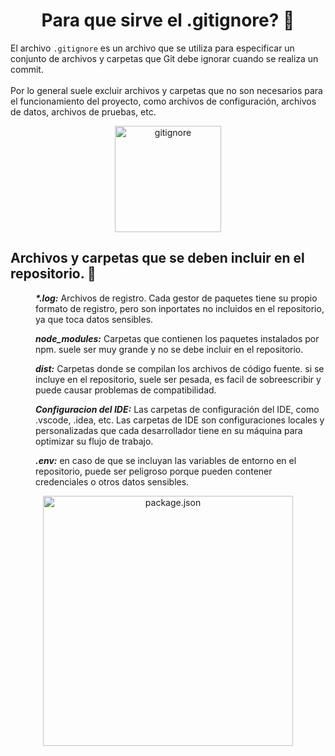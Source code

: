 <h1 align="center">Para que sirve el .gitignore? 📑</h1>

<p>
    El archivo <code>.gitignore</code> es un archivo que se utiliza para especificar un conjunto de archivos y carpetas que Git debe ignorar cuando se realiza un commit.
    <br>
    <br>
    Por lo general suele excluir archivos y carpetas que no son necesarios para el funcionamiento del proyecto, como archivos de configuración, archivos de datos, archivos de pruebas, etc.
</p>

<div align="center">
  <img src="https://i.imgur.com/Cug12UH.png" alt="gitignore" width="170" >
</div>


<h2> Archivos y carpetas que se deben incluir en el repositorio. 🧾</h2>

<dl>
    <dd>
      <p>
        <b><i>*.log:</i></b> 
        Archivos de registro.
        Cada gestor de paquetes tiene su propio formato de registro, pero son inportates no incluidos en el repositorio, ya que toca datos sensibles.
      </p>
    </dd>
    <dd>
      <p>
        <b><i>node_modules:</i></b> 
        Carpetas que contienen los paquetes instalados por npm. suele ser muy grande y no se debe incluir en el repositorio.
      </p>
    </dd>
    <dd>
      <p>
        <b><i>dist:</i></b> 
        Carpetas donde se compilan los archivos de código fuente. si se incluye en el repositorio, suele ser pesada, es facil de sobreescribir y puede causar problemas de compatibilidad.
      </p>
    </dd>
    <dd>
      <p>
        <b><i>Configuracion del IDE:</i></b>
        Las carpetas de configuración del IDE, como .vscode, .idea, etc. Las carpetas de IDE son configuraciones locales y personalizadas que cada desarrollador tiene en su máquina para optimizar su flujo de trabajo.
      </p>
    </dd>
    <dd>
        <p>
        <b><i>.env:</i></b>
        en caso de que se incluyan las variables de entorno en el repositorio, puede ser peligroso porque pueden contener credenciales o otros datos sensibles.
      </p>  
    </dd>
</dl>

<div align="center">
  <img src="https://i.imgur.com/s8w2PZQ.png" alt="package.json" width="400" >
</div>